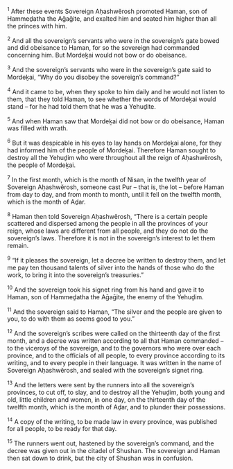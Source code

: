 <sup>1</sup> After these events Sovereign Aḥashwĕrosh promoted Haman, son of Hammeḏatha the Aḡaḡite, and exalted him and seated him higher than all the princes with him.

<sup>2</sup> And all the sovereign’s servants who were in the sovereign’s gate bowed and did obeisance to Haman, for so the sovereign had commanded concerning him. But Mordeḵai would not bow or do obeisance.

<sup>3</sup> And the sovereign’s servants who were in the sovereign’s gate said to Mordeḵai, “Why do you disobey the sovereign’s command?”

<sup>4</sup> And it came to be, when they spoke to him daily and he would not listen to them, that they told Haman, to see whether the words of Mordeḵai would stand – for he had told them that he was a Yehuḏite.

<sup>5</sup> And when Haman saw that Mordeḵai did not bow or do obeisance, Haman was filled with wrath.

<sup>6</sup> But it was despicable in his eyes to lay hands on Mordeḵai alone, for they had informed him of the people of Mordeḵai. Therefore Haman sought to destroy all the Yehuḏim who were throughout all the reign of Aḥashwĕrosh, the people of Mordeḵai.

<sup>7</sup> In the first month, which is the month of Nisan, in the twelfth year of Sovereign Aḥashwĕrosh, someone cast Pur – that is, the lot – before Haman from day to day, and from month to month, until it fell on the twelfth month, which is the month of Aḏar.

<sup>8</sup> Haman then told Sovereign Aḥashwĕrosh, “There is a certain people scattered and dispersed among the people in all the provinces of your reign, whose laws are different from all people, and they do not do the sovereign’s laws. Therefore it is not in the sovereign’s interest to let them remain.

<sup>9</sup> “If it pleases the sovereign, let a decree be written to destroy them, and let me pay ten thousand talents of silver into the hands of those who do the work, to bring it into the sovereign’s treasuries.”

<sup>10</sup> And the sovereign took his signet ring from his hand and gave it to Haman, son of Hammeḏatha the Aḡaḡite, the enemy of the Yehuḏim.

<sup>11</sup> And the sovereign said to Haman, “The silver and the people are given to you, to do with them as seems good to you.”

<sup>12</sup> And the sovereign’s scribes were called on the thirteenth day of the first month, and a decree was written according to all that Haman commanded – to the viceroys of the sovereign, and to the governors who were over each province, and to the officials of all people, to every province according to its writing, and to every people in their language. It was written in the name of Sovereign Aḥashwĕrosh, and sealed with the sovereign’s signet ring.

<sup>13</sup> And the letters were sent by the runners into all the sovereign’s provinces, to cut off, to slay, and to destroy all the Yehuḏim, both young and old, little children and women, in one day, on the thirteenth day of the twelfth month, which is the month of Aḏar, and to plunder their possessions.

<sup>14</sup> A copy of the writing, to be made law in every province, was published for all people, to be ready for that day.

<sup>15</sup> The runners went out, hastened by the sovereign’s command, and the decree was given out in the citadel of Shushan. The sovereign and Haman then sat down to drink, but the city of Shushan was in confusion.

